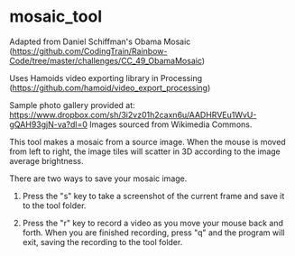 # mosaic_tool
Adapted from Daniel Schiffman's Obama Mosaic (https://github.com/CodingTrain/Rainbow-Code/tree/master/challenges/CC_49_ObamaMosaic) 

Uses Hamoids video exporting library in Processing (https://github.com/hamoid/video_export_processing)

Sample photo gallery provided at: https://www.dropbox.com/sh/3i2vz01h2caxn6u/AADHRVEu1WvU-gQAH93gjN-va?dl=0
Images sourced from Wikimedia Commons.

This tool makes a mosaic from a source image. 
When the mouse is moved from left to right, the image tiles will scatter in 3D according to the image average brightness.

There are two ways to save your mosaic image.

1. Press the "s" key to take a screenshot of the current frame and save it to the tool folder. 

2. Press the "r" key to record a video as you move your mouse back and forth. When you are finished recording, press "q" and the program   will exit, saving the recording to the tool folder.
